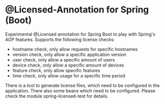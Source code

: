 # @Licensed-Annotation for Spring (Boot)

Experimental @Licensed annotation for Spring Boot to play with Spring's AOP features.
Supports the following license checks:

* hostname check, only allow requests for specific hostnames
* version check, only allow a specific application version
* user check, only allow a specific amount of users
* device check, only allow a specific amount of devices
* feature check, only allow specific features
* time check, only allow usage for a specific time period

There is a tool to generate license files, which need to be configured in the application. There also some beans which need to be configured. Please check the module spring-licensed-test for details.
